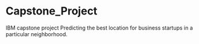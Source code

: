 # Capstone_Project
IBM capstone project
Predicting the best location for business startups in a particular neighborhood.
